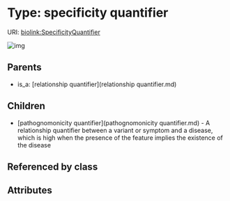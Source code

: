 
# Type: specificity quantifier




URI: [biolink:SpecificityQuantifier](https://w3id.org/biolink/vocab/SpecificityQuantifier)


![img](http://yuml.me/diagram/nofunky;dir:TB/class/\[SpecificityQuantifier]^-\[PathognomonicityQuantifier],%20\[RelationshipQuantifier]^-\[SpecificityQuantifier])

## Parents

 *  is_a: [relationship quantifier](relationship quantifier.md)

## Children

 * [pathognomonicity quantifier](pathognomonicity quantifier.md) - A relationship quantifier between a variant or symptom and a disease, which is high when the presence of the feature implies the existence of the disease

## Referenced by class


## Attributes

